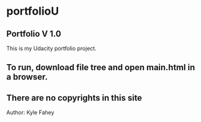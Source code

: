 # portfolioU

Portfolio V 1.0 
--------------------------------------
This is my Udacity portfolio project. 

To run, download file tree and open
main.html in a browser.
--------------------------------------
There are no copyrights in this site
--------------------------------------
Author: Kyle Fahey
